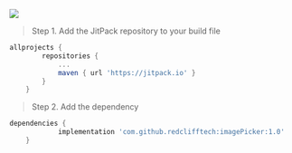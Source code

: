 [![](https://jitpack.io/v/redclifftech/imagePicker.svg)](https://jitpack.io/#redclifftech/imagePicker)

> Step 1. Add the JitPack repository to your build file

```gradle
allprojects {
		repositories {
			...
			maven { url 'https://jitpack.io' }
		}
	}
  ```
  
  > Step 2. Add the dependency


```gradle
dependencies {
	        implementation 'com.github.redclifftech:imagePicker:1.0'
	}
  ```

